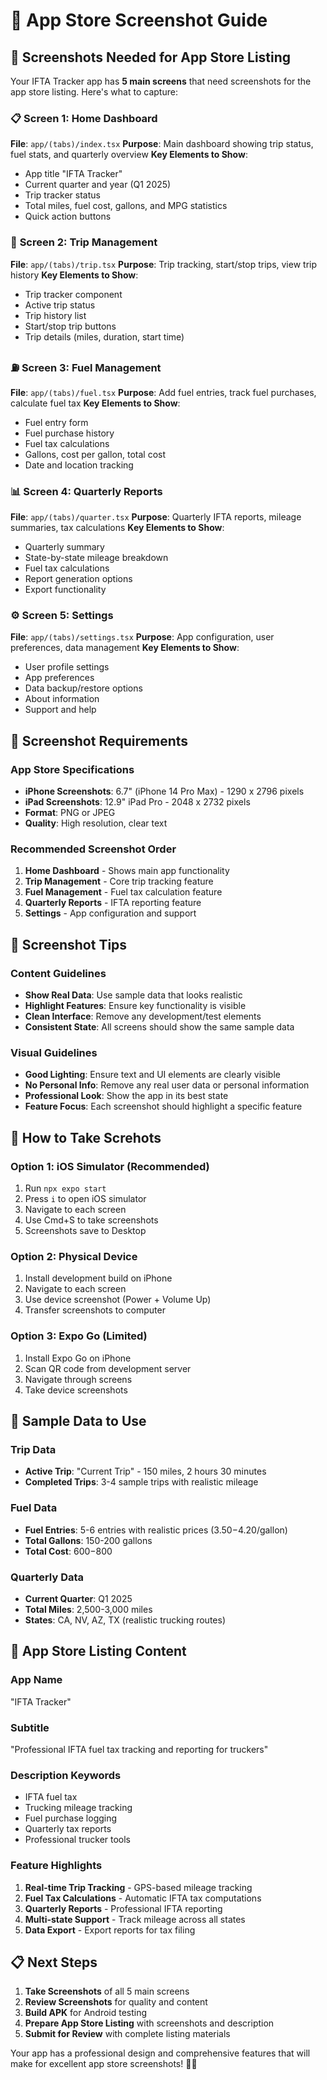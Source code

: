 # 📱 App Store Screenshot Guide

## 🎯 Screenshots Needed for App Store Listing

Your IFTA Tracker app has **5 main screens** that need screenshots for the app store listing. Here's what to capture:

### 📋 **Screen 1: Home Dashboard**
**File**: `app/(tabs)/index.tsx`
**Purpose**: Main dashboard showing trip status, fuel stats, and quarterly overview
**Key Elements to Show**:
- App title "IFTA Tracker"
- Current quarter and year (Q1 2025)
- Trip tracker status
- Total miles, fuel cost, gallons, and MPG statistics
- Quick action buttons

### 🚛 **Screen 2: Trip Management**
**File**: `app/(tabs)/trip.tsx`
**Purpose**: Trip tracking, start/stop trips, view trip history
**Key Elements to Show**:
- Trip tracker component
- Active trip status
- Trip history list
- Start/stop trip buttons
- Trip details (miles, duration, start time)

### ⛽ **Screen 3: Fuel Management**
**File**: `app/(tabs)/fuel.tsx`
**Purpose**: Add fuel entries, track fuel purchases, calculate fuel tax
**Key Elements to Show**:
- Fuel entry form
- Fuel purchase history
- Fuel tax calculations
- Gallons, cost per gallon, total cost
- Date and location tracking

### 📊 **Screen 4: Quarterly Reports**
**File**: `app/(tabs)/quarter.tsx`
**Purpose**: Quarterly IFTA reports, mileage summaries, tax calculations
**Key Elements to Show**:
- Quarterly summary
- State-by-state mileage breakdown
- Fuel tax calculations
- Report generation options
- Export functionality

### ⚙️ **Screen 5: Settings**
**File**: `app/(tabs)/settings.tsx`
**Purpose**: App configuration, user preferences, data management
**Key Elements to Show**:
- User profile settings
- App preferences
- Data backup/restore options
- About information
- Support and help

## 📸 **Screenshot Requirements**

### **App Store Specifications**
- **iPhone Screenshots**: 6.7" (iPhone 14 Pro Max) - 1290 x 2796 pixels
- **iPad Screenshots**: 12.9" iPad Pro - 2048 x 2732 pixels
- **Format**: PNG or JPEG
- **Quality**: High resolution, clear text

### **Recommended Screenshot Order**
1. **Home Dashboard** - Shows main app functionality
2. **Trip Management** - Core trip tracking feature
3. **Fuel Management** - Fuel tax calculation feature
4. **Quarterly Reports** - IFTA reporting feature
5. **Settings** - App configuration and support

## 🎨 **Screenshot Tips**

### **Content Guidelines**
- **Show Real Data**: Use sample data that looks realistic
- **Highlight Features**: Ensure key functionality is visible
- **Clean Interface**: Remove any development/test elements
- **Consistent State**: All screens should show the same sample data

### **Visual Guidelines**
- **Good Lighting**: Ensure text and UI elements are clearly visible
- **No Personal Info**: Remove any real user data or personal information
- **Professional Look**: Show the app in its best state
- **Feature Focus**: Each screenshot should highlight a specific feature

## 🚀 **How to Take Screhots**

### **Option 1: iOS Simulator (Recommended)**
1. Run `npx expo start`
2. Press `i` to open iOS simulator
3. Navigate to each screen
4. Use Cmd+S to take screenshots
5. Screenshots save to Desktop

### **Option 2: Physical Device**
1. Install development build on iPhone
2. Navigate to each screen
3. Use device screenshot (Power + Volume Up)
4. Transfer screenshots to computer

### **Option 3: Expo Go (Limited)**
1. Install Expo Go on iPhone
2. Scan QR code from development server
3. Navigate through screens
4. Take device screenshots

## 📱 **Sample Data to Use**

### **Trip Data**
- **Active Trip**: "Current Trip" - 150 miles, 2 hours 30 minutes
- **Completed Trips**: 3-4 sample trips with realistic mileage

### **Fuel Data**
- **Fuel Entries**: 5-6 entries with realistic prices ($3.50-$4.20/gallon)
- **Total Gallons**: 150-200 gallons
- **Total Cost**: $600-$800

### **Quarterly Data**
- **Current Quarter**: Q1 2025
- **Total Miles**: 2,500-3,000 miles
- **States**: CA, NV, AZ, TX (realistic trucking routes)

## 🎯 **App Store Listing Content**

### **App Name**
"IFTA Tracker"

### **Subtitle**
"Professional IFTA fuel tax tracking and reporting for truckers"

### **Description Keywords**
- IFTA fuel tax
- Trucking mileage tracking
- Fuel purchase logging
- Quarterly tax reports
- Professional trucker tools

### **Feature Highlights**
1. **Real-time Trip Tracking** - GPS-based mileage tracking
2. **Fuel Tax Calculations** - Automatic IFTA tax computations
3. **Quarterly Reports** - Professional IFTA reporting
4. **Multi-state Support** - Track mileage across all states
5. **Data Export** - Export reports for tax filing

## 📋 **Next Steps**

1. **Take Screenshots** of all 5 main screens
2. **Review Screenshots** for quality and content
3. **Build APK** for Android testing
4. **Prepare App Store Listing** with screenshots and description
5. **Submit for Review** with complete listing materials

Your app has a professional design and comprehensive features that will make for excellent app store screenshots! 🚛✨
